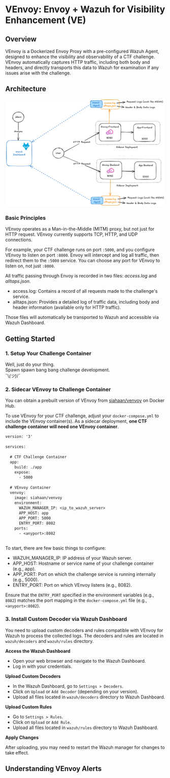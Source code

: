 # VEnvoy: Envoy + Wazuh for Visibility Enhancement (VE)

## Overview
VEnvoy is a Dockerized Envoy Proxy with a pre-configured Wazuh Agent, designed to enhance the visibility and observability of a CTF challenge. VEnvoy automatically captures HTTP traffic, including both body and headers, and directly transports this data to Wazuh for examination if any issues arise with the challenge.

## Architecture 

![alt text](./graphics/architecture.png)

### Basic Principles

VEnvoy operates as a Man-in-the-Middle (MITM) proxy, but not just for HTTP request. VEnvoy currently supports TCP, HTTP, and UDP connections.

For example, your CTF challenge runs on port `:5000`, and you configure VEnvoy to listen on port `:8000`. Envoy will intercept and log all traffic, then redirect them to the `:5000` service. You can choose any port for VEnvoy to listen on, not just `:8000`.

All traffic passing through Envoy is recorded in two files: *access.log* and *alltaps.json*. 
- access.log: Contains a record of all requests made to the challenge's service.
- alltaps.json: Provides a detailed log of traffic data, including body and header information (available only for HTTP traffic).

Those files will automatically be transported to Wazuh and accessible via Wazuh Dashboard.

## Getting Started
### 1. Setup Your Challenge Container
Well, just do your thing.\
Spawn spawn bang bang challenge development.\
¯\\_(ツ)_/¯

### 2. Sidecar VEnvoy to Challenge Container

You can obtain a prebuilt version of VEnvoy from [siahaan/venvoy](https://hub.docker.com/repository/docker/siahaan/venvoy) on Docker Hub.

To use VEnvoy for your CTF challenge, adjust your `docker-compose.yml` to include the VEnvoy container(s). As a sidecar deployment, **one CTF challenge container will need one VEnvoy container**.

```
version: '3'

services:
  
  # CTF Challenge Container
  app:
    build: ./app
    expose:
      - 5000
  
  # VEnvoy Container
  venvoy:
    image: siahaan/venvoy
    environment:
      WAZUH_MANAGER_IP: <ip_to_wazuh_server>
      APP_HOST: app
      APP_PORT: 5000
      ENTRY_PORT: 8082 
    ports:
      - <anyport>:8082
    
```

To start, there are few basic things to configure:
- WAZUH_MANAGER_IP: IP address of your Wazuh server.
- APP_HOST: Hostname or service name of your challenge container (e.g., app).
- APP_PORT: Port on which the challenge service is running internally (e.g., 5000).
- ENTRY_PORT:  Port on which VEnvoy listens (e.g., 8082).

Ensure that the `ENTRY_PORT` specified in the environment variables (e.g., `8082`) matches the port mapping in the `docker-compose.yml` file (e.g., `<anyport>:8082`).

### 3. Install Custom Decoder via Wazuh Dashboard

You need to upload custom decoders and rules compatible with VEnvoy for Wazuh to process the collected logs. The decoders and rules are located in `wazuh/decoders` and `wazuh/rules` directory.

**Access the Wazuh Dashboard**
- Open your web browser and navigate to the Wazuh Dashboard.
- Log in with your credentials.

**Upload Custom Decoders**
- In the Wazuh Dashboard, go to `Settings > Decoders`.
- Click on `Upload` or `Add Decoder` (depending on your version).
- Upload all files located in `wazuh/decoders` directory to Wazuh Dashboard.

**Upload Custom Rules**
- Go to `Settings > Rules`.
- Click on `Upload` or `Add Rule`.
- Upload all files located in `wazuh/rules` directory to Wazuh Dashboard.

**Apply Changes**

After uploading, you may need to restart the Wazuh manager for changes to take effect.

## Understanding VEnvoy Alerts


